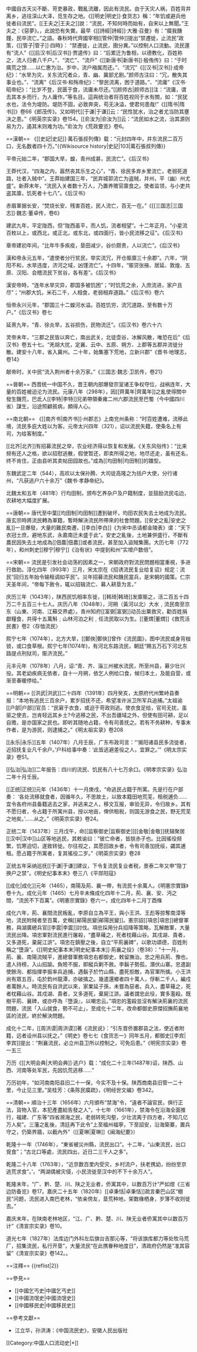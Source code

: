 中國自古天災不斷、苛吏暴政，戰亂流離，因此有流民。由于天灾人祸，百姓背井离乡，逃往深山大泽，觅生存之地。《[[明史|明史]]·食货志》稱：“年饥或避兵他徙者曰流民”。[[王夫之|王夫之]]說：“流民，不知何時而始有，自宋以上無聞。”<ref>王夫之：《惡夢》。</ref>，此說恐有失實。最早《[[詩經|詩經]]·大雅·召曼》有：“瘼我饑饉，民卒流亡。”之語。春秋時代齊國宰相[[管仲|管仲]]提出“禁遷徙，止流民”政策，<ref>《[[管子|管子]]·四時》： “禁遷徙，止流民，圉分異。”</ref>以控制人口流動。流民還有“流人”<ref>《[[后汉书|后汉书]]·贾逵传》曰：“后累迁为鲁相，以德教化，百姓称之，流人归者八千户。”</ref>、“流亡”、“流戶”<ref>《[[新唐书|新唐书]]·殷侑传》曰：“于时痍荒之馀……以仁惠为治。岁中，流户襁属而还。”</ref>、“流冗”<ref>《[[汉书|汉书]]·成帝纪》：“水旱为灾，关东流冗者众，青、幽、冀部尤剧。”颜师古注曰：“冗，散失其事业也。”</ref>、“流离”<ref>《后汉书·和殇帝纪》：“黎民流离，困于道路。”</ref>、“流庸”<ref>《汉书·昭帝纪》：“比岁不登，民匮于食，流庸未尽还。”[[颜师古|颜师古]]注：“流庸，谓去其本乡而行，为人庸作。”</ref>等名目。這與统治者将百姓视同于水有關，如：“民犹水也，法令为堤防。堤防不固，必致奔突，苟无决溢，使君何患哉!”<ref>《[[隋书|隋书]]》卷66《郎茂传》</ref>。又如明代[[于谦|于谦]]云：“民性犹水，治之者尤当防其壅决之患。”<ref>《明英宗实录》卷154</ref>。[[俞汝为|俞汝为]]云：“流民如水之流，治其源则易为力，遏其末则难为功。”<ref>俞汝为《荒政要览》卷6</ref>。

==漢朝==
《[[史記|史記]]·萬石張叔列傳》载：“元封四年中，并东流民二百万口，无名数者四十万。”<ref>{{Wikisource history|史記|103|萬石張叔列傳}}</ref>

平帝元始二年，“郡国大旱，蝗，青州成甚，民流亡”。<ref>《后汉书》</ref>

王莽代汉，“四海之内，嚣然丧其乐生之心”，“青、徐民多弃乡里流亡，老弱死道路，壮者入贼中”。王莽始建国三年，“民弃城郭流亡为盗贼，并州，平（幽）州尤盛”。新莽末年，“流民入关者数十万人，乃置养赡官廪食之。使者监领，与小吏共盗其廪，饥死者十七八”。<ref>《后汉书》</ref>

赤眉軍据长安，“焚烧长安、残害百姓，民人流亡，百无一在。”<ref>《[[三国志|三国志]]·魏志·董卓传，卷6》</ref>

建武九年，平定陇西，但“陇西虽平，而人饥，流者相望”。十二年正月，“小星流百枚以上，或西北，或正北，或东北，或四面行，皆小民流移之征”。<ref>《后汉书》</ref>

章帝建初年间，“比年牛多疾疫，垦田减少，谷价颇贵，人以流亡”。<ref>《后汉书》</ref>

漢和帝永元五年，“遣使者分行贫民，举实流冗，开仓赈廪三十余郡”。六年，“阴阳不和，水旱违度，济河之域，凶馑流亡”。十四年，“赈贷张掖、居延、敦煌、五原、汉阳、会稽流民下贫谷，各有差”。<ref>《后汉书》</ref>

漢安帝時，“连年水旱灾异，郡国多被饥困”；“时饥荒之余，入庶流进，家户且尽”；“州郡大饥，米石二千，人相食，老弱相弃道路。”<ref>《后汉书》卷六</ref>

恒帝永兴元年，“郡国三十二蝗河水溢。百姓饥穷，流冗道路，至有数十万户。”<ref>《后汉书》卷七</ref>

延熹九年，“青、徐炎旱，五谷损伤，民物流迁”。<ref>《后汉书》卷六十六</ref>

灵帝末年，“三郡之民皆以奔亡，南出武关，北徒壶谷，冰解风散，唯恐在后”<ref>《后汉书》卷五十七</ref>。“羌胡大扰，定襄、云中、五原、朔方、上郡等五郡并流徙分散。建安十八年，省入冀州。二十年，始集塞下荒地，立新兴郡”<ref>《晋书·地理志，卷14》</ref>

献帝时，关中民“流入荆州者十余万家。”<ref>《三国志·魏志·卫凯传，卷21》</ref>

==晉朝==
西晋统一中国不久，晋王朝内部爆發宗室诸王争权夺位，战祸连年，大量的百姓被迫沦为流民。元康八年（298年），因[[齊萬年|齊萬年]]之亂使得關中發生饑荒，巴氐人[[李特|李特]]兄弟帶領秦雍二州六郡流民至巴蜀（今中國四川省）謀生，沿途照顧貧病，頗得人心。

==南北朝==
《[[南齐书|南齐书]]·州郡志》上南兖州条称：“时百姓遭难，流移此境，流民多庇大姓以为客。元帝太兴四年（321），诏以流民失籍，使条名上有司，为给客制度。”

[[北齐|北齐]]有招募流民之举，农业经济得以恢复和发展。《关东风俗传》：“比来频有还人之格，欲以招慰逃散，假使暂还，即卖所得之地，地尽还走，虽有还名，终不肯住，正由县听其卖帖田园故也。”成為[[均田制|均田制]]的雛型。

东魏武定二年（544），高欢以太保孙腾、大司徒高隆之为括户大使，分行诸州，“凡获逃户六十余万”<ref>《魏书·孝静帝纪》</ref>。

北魏太和五年（481年）行均田制，颁布乞养杂户及户籍制度，並鼓励流民屯边，农耕地大幅度扩展。

==唐朝==
唐代至中葉[[均田制|均田制]]遭到破坏，均田农民失去土地成为流民。唐玄宗時將流民轉為軍籍，暫時解決流民所帶來的社會問題。[[安史之亂|安史之亂]]一旦爆發，大量的難民南遷，[[李白|李白]]《为宋中丞请都金陵表》谓：“天下衣冠士庶，避地东武，永嘉南迁未盛于此”。安史之亂後，土地兼併盛行，不斷有農民因失去土地成為[[佃農|佃農]]或者流民，甚至加入盜賊集團。大历七年（772年），和州刺史[[穆宁|穆宁]]《治有状》中提到和州“实增户数倍”。

==宋朝==
流民是引发社会动荡的因素之一，宋朝政府對流民問題相當重視，多进行救助。淳化四年（993年）三月，宋太宗在《招诱流民复业给复诏》规定：流民“回归五年始令输租调如平民”。災年招募流民和饑民當兵，是宋朝的國策。仁宗天圣年间，“帝每下赦令，辄以招辑流亡、募人耕垦为言。”

庆历三年（1043年），陕西民饥相率东徙，[[韩琦|韩琦]]发廪赈之，活二百五十四万二千五百三十七人。庆历八年（1048年），河朔（黃河以北）大水﹐流民南至京东（山東、河南、江蘇交界處）。青州知府[[富弼|富弼]]动员出粟救灾，勸百姓捐獻糧食，共得十五萬斛﹔山林河泊之利﹐任流民取以为生。<ref>[[董煟|董煟]]《救荒活民書》卷2〈存恤流民〉</ref>

熙宁七年（1074年），北方大旱，[[鄭俠|鄭俠]]曾作《流民圖》，图中流民或身背枷锁，或口食草根。熙宁七年(1074年)，有河北东路流民，朝廷“赐五万石下河北东路提点刑狱司，赈济流民。”

元丰元年（1078年）八月，诏:“青、齐、淄三州被水流民，所至州县，募少壮兴役。其老幼疾病无依者，自十一月朔，依乞人例给口食，候归本土，及能自营，或渐至春暖停给。”

==明朝==
[[洪武|洪武]]二十四年（1391年）四月癸亥，太原府代州繁峙县奏报：“本地有逃民三百余户，累岁招抚不还，希望准许派卫所军兵追捕。”太祖谕[[户部|户部]]官员：“民窘于衣食，或迫于苛政则逃。使衣食足给，官司无扰，虽驱之使去，岂肯轻远其乡土?今逃移之民，不出吾疆域之外，但使有田可耕，足以自赡，是亦国家之民也。即听其随地占籍，令有司善抚之。若有不务耕种，专事末作者，是为游民，则逮捕之。”<ref>《明太祖实录》卷208</ref>

[[永乐|永乐]]五年（1407年）八月壬辰，广东布政司言：“‘揭阳诸县民多流徙者，近招抚复业凡千余户。’户科给事中奏：‘此皆逃避差役之人，宜罪之。’”<ref>《明太宗实录》卷51。</ref>

[[弘治|弘治]]二年报告：四川的流民、饥民有八十七万余口。<ref>《明孝宗实录》弘治二年十月壬辰。</ref>

[[正统|正统]]元年（1436年）十一月庚戌，“命逃民占籍于所寓。先是行在户部奏： ‘各处流移就食者，因循年久，不思故土，以致本籍田地荒芜，租税逋负……宜令各府州县备籍逃去之家，并逃来之人，移文互报，审验无异，令归故乡。其有不愿归者，令占籍于所寓州县，授以地亩，俾供租税，则国无游食之民，野无荒芜之地矣。’……从之。”<ref>《明英宗实录》卷24。</ref>

正统二年（1437年）三月戊午，命[[监察御史|监察御史]][[金敬|金敬]]抚辑聚居[[汉中|汉中]]山区等地逃民，其敕谕曰：“彼亡命者，皆朕赤子也。比因徭役频繁，饥寒迫切，遂致转徙。尔往视之，其愿回故乡者，令有司善加抚绥，蠲其逋租。愿占籍于所寓者，复其徭役二岁。”<ref>《明英宗实录》卷28</ref>

正统五年采纳巡抚[[于谦|于谦]]建议，下令复流民复业者税，景泰二年又申“隐丁换户之禁”。<ref>《明史纪事本末》卷三八《平郧阳寇》</ref>

[[成化|成化]]元年（1465），南陽及荊、襄一帶，有流民十余萬人。<ref>《明憲宗實錄》卷十九，成化元年（1465）七月辛未條</ref>成化四年十二月，荊、襄、安、沔之間，“流民不下百萬”。<ref>《明憲宗實錄》卷六一，成化四年十二月丁酉條</ref>

成化六年，荊、襄間流民叛亂，李原自立為平王，與小王洪、王彪等掠奪南漳等地，流民附賊者至百萬，史稱[[鄖陽民變|鄖陽民變]]。憲宗詔[[項忠|項忠]]總督軍務，與湖廣總兵官[[李震|李震]]討伐。項忠採用分兵招降等策略，瓦解敵軍，大量流民出降。項忠軍對流民進行屠殺，“盡草薙之，死者枕藉山谷。其戌湖、貴者，又多道死，棄屍江滸”。項忠在鎮壓之後，自立“平荊襄碑”，以歌功頌德，百姓則稱之“墮淚”。<ref>《[[明史紀事本末|明史紀事本末]]·荊襄之役》（卷38）：“十一月，荊、襄、南陽流賊平，進總督軍務項忠右都御史，敕留撫治。忠之用兵荊、豫也，遣人持榜，入山招諭。負險不服，即縱兵剿不赦。李鬍子勢孤，潛伏山寨。忠遣副使餘洵、都指揮李振率兵追捕，遇鬍子於竹山縣，盡死拒敵，為官軍所擒。小王洪尚有眾五百，屯於鈞州龍潭，亦破擒之。幾遣還鄉者四十萬人，俘斬二千人，編戍者萬餘人。時流民有自洪武以來，家業延子孫，未嘗為惡者。兵入，盡草薙之，死者枕藉山谷。其戍湖、貴者，又多道死，棄屍江滸。議者謂忠此役，實多濫殺。既樹平荊、襄碑，或亦呼為『墮淚』，以嘲忠云。”</ref>項忠的濫殺並沒有解決荊襄的流民問題，流民「入山就食，勢不可止」，至成化十二年，改命都御史原傑招撫荊襄地區的流民，終於解決問題。

成化十二年，[[周洪谟|周洪谟]]著《流民说》：“引东晋侨置郡县之法，使近者附籍，远者设州县以抚之。”<ref>《明史》卷七七《食货志一》</ref>同年五月，都御史[[李宾|李宾]]提出：“荆襄流民，必立州县卫所以控制之，可免后患。”<ref>《明宪宗实录》卷一五三</ref>

万历《[[大明会典|大明会典]]·逃户》载：“成化二十三年(1487年)诏，陕西、山西、河南等处军民，先因饥荒逃移……”

万历初年，“如河南南阳县旧二十一保，今实不及十保。陕西商南县旧管一二十里，今止见三里。”<ref>吴桂芳：《条陈民瘼疏》，《明经世文编》卷342。</ref>

==清朝==
順治十三年（1656年）六月頒布“禁海”令，“違者不論官民，俱行正法，貨物入官，本犯產盡給告發之人”，十七年（1661年），禁海令在沿海全面推行，福建、广东等“四省濒海之民，老弱转死沟壑，少壮流离于四方者，不知几亿万人矣”。三藩之亂後，清廷再下此令“上至福州福寧，下至詔安，沿海築寨，置兵守之，仍築界牆，以截內外”（[[夏琳|夏琳]]《闽海纪要》）

乾隆十一年（1746年），“東省被災州縣，流民出口”。十二年，“山東流民，出口覓食”；“古北口等處，流民四出，近日二三千人之多”。

乾隆二十八年（1763年），“近京数百里内受灾，乡村流户，扶老携幼，纷纷至京逃荒求食”。’，“两湖偶被灾侵，小民流徙至汉中的不下十余万人”。

乾隆末年，“广、黔、楚、川、陕之无业者，侨寓其中，以数百万计”<ref>严如煜《三省边防备览》卷17</ref>。嘉庆二十五年（1820年）[[卓秉恬|卓秉恬]]疏言秦巴山区“棚民”问题，流民进入南巴老林，“依亲傍友，垦荒种地，架数椽栖身，岁薄不收则徙去。”

嘉庆末年，在陕南老林地区，“江、广、黔、楚、川、陕无业者侨寓其中以数百万计”<ref>《清宣宗实录》卷10</ref>。

道光七年（1827年）法库边门外科左后旗台吉那沁等，“将该旗库都力等处牧马荒厂，招集流民，私行开垦”，大量流民“在此携眷种地度日”，清政府仍然是“准其容留”<ref>《清宣宗实录》卷142。</ref>。

==注釋==
{{reflist|2}}

==參見==
* [[中國乞丐史|中國乞丐史]]
* [[中國流氓史|中國流氓史]]
* [[中國移民史|中國移民史]]

==參考文獻==
* 江立华，孙洪涛：《中国流民史》，安徽人民出版社

[[Category:中国人口流动史|*]]